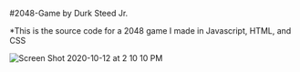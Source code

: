 #2048-Game by Durk Steed Jr.

*This is the source code for a 2048 game I made in Javascript, HTML, and CSS

![Screen Shot 2020-10-12 at 2 10 10 PM](https://user-images.githubusercontent.com/39470477/95777922-16604380-0c95-11eb-8f12-aeb7bfb7fccc.png)
